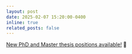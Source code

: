 ```yaml
---
layout: post
date: 2025-02-07 15:20:00-0400
inline: true
related_posts: false
---
```


[New PhD and Master thesis positions available!](/positions) :rocket: 
